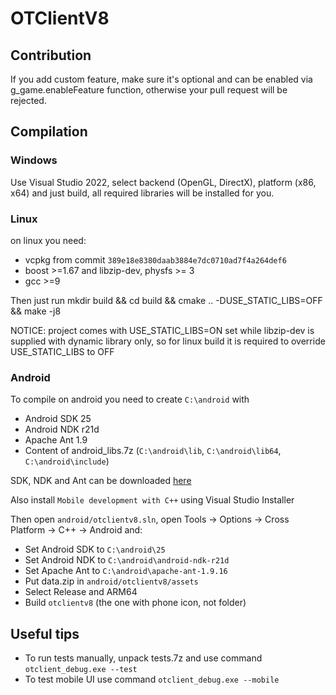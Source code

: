 # OTClientV8

## Contribution

If you add custom feature, make sure it's optional and can be enabled via g_game.enableFeature function, otherwise your pull request will be rejected.

## Compilation

### Windows

Use Visual Studio 2022, select backend (OpenGL, DirectX), platform (x86, x64) and just build, all required libraries will be installed for you.

### Linux

on linux you need:

- vcpkg from commit `389e18e8380daab3884e7dc0710ad7f4a264def6`
- boost >=1.67 and libzip-dev, physfs >= 3
- gcc >=9

Then just run mkdir build && cd build && cmake .. -DUSE_STATIC_LIBS=OFF && make -j8

NOTICE: project comes with USE_STATIC_LIBS=ON set while libzip-dev is supplied with dynamic library only, so for linux build it is required to override USE_STATIC_LIBS to OFF

### Android

To compile on android you need to create `C:\android` with

- Android SDK 25
- Android NDK r21d
- Apache Ant 1.9
- Content of android_libs.7z (`C:\android\lib`, `C:\android\lib64`, `C:\android\include`)

SDK, NDK and Ant can be downloaded [here](https://drive.google.com/drive/folders/1jLnqB4zYqz3j3s9g3TraZdJQDOdlW7aM?usp=sharing)

Also install `Mobile development with C++` using Visual Studio Installer

Then open `android/otclientv8.sln`, open Tools -> Options -> Cross Platform -> C++ -> Android and:

- Set Android SDK to `C:\android\25`
- Set Android NDK to `C:\android\android-ndk-r21d`
- Set Apache Ant to `C:\android\apache-ant-1.9.16`
- Put data.zip in `android/otclientv8/assets`
- Select Release and ARM64
- Build `otclientv8` (the one with phone icon, not folder)

## Useful tips

- To run tests manually, unpack tests.7z and use command `otclient_debug.exe --test`
- To test mobile UI use command `otclient_debug.exe --mobile`
